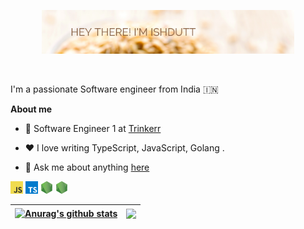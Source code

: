 <p align="center"><a href=""><img width="80%" alt="Hello, I'm Ishdutt Trivedi. I do open source!" src="./assets/banner.png" /></a></p>

<br />

I'm a passionate Software engineer from India 🇮🇳

**About me**

- 💼 Software Engineer 1 at [Trinkerr](https://www.trinkerr.com/)

- ❤️ I love writing TypeScript, JavaScript, Golang .

- 💬 Ask me about anything [here](https://github.com/ishdutt/ishdutt/issues)

<code><img height="20" alt="javascript" src="https://raw.githubusercontent.com/github/explore/80688e429a7d4ef2fca1e82350fe8e3517d3494d/topics/javascript/javascript.png"></code>
<code><img height="20" alt="typescript" src="https://raw.githubusercontent.com/github/explore/80688e429a7d4ef2fca1e82350fe8e3517d3494d/topics/typescript/typescript.png"></code>
<code><img height="20" alt="nodejs" src="https://raw.githubusercontent.com/github/explore/80688e429a7d4ef2fca1e82350fe8e3517d3494d/topics/nodejs/nodejs.png"></code>
<code><img height="20" alt="nodejs" src="https://raw.githubusercontent.com/github/explore/80688e429a7d4ef2fca1e82350fe8e3517d3494d/topics/nodejs/nodejs.png"></code>

<a href="https://github.com/anuraghazra/github-readme-stats"><img align="center" src="https://github-readme-stats.vercel.app/api?username=ishdutt&show_icons=true&include_all_commits=true&theme=buefy&hide_border=true&count_private=true" alt="Anurag's github stats" /></a> | <a href="https://github.com/anuraghazra/github-readme-stats"><img align="center" src="https://github-readme-stats.vercel.app/api/top-langs/?username=ishdutt&layout=compact&theme=buefy&hide_border=true&count_private=true" /></a>
| ------------- | ------------- |
